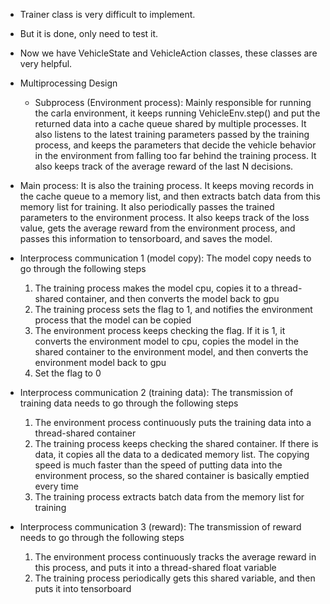 - Trainer class is very difficult to implement.
- But it is done, only need to test it.
- Now we have VehicleState and VehicleAction classes, these classes are very helpful.


- Multiprocessing Design
  - Subprocess (Environment process): Mainly responsible for running the carla environment, 
    it keeps running VehicleEnv.step() and put the returned data into a cache queue shared by 
    multiple processes. It also listens to the latest training parameters passed by the training 
    process, and keeps the parameters that decide the vehicle behavior in the environment from 
    falling too far behind the training process. It also keeps track of the average reward of the 
    last N decisions.
- Main process: It is also the training process. It keeps moving records in the cache queue 
  to a memory list, and then extracts batch data from this memory list for training. 
  It also periodically passes the trained parameters to the environment process. It also keeps 
  track of the loss value, gets the average reward from the environment process, and passes 
  this information to tensorboard, and saves the model.

- Interprocess communication 1 (model copy): The model copy needs to go through the following steps
  1. The training process makes the model cpu, copies it to a thread-shared container, and then 
     converts the model back to gpu
  2. The training process sets the flag to 1, and notifies the environment process that the model 
     can be copied
  3. The environment process keeps checking the flag. If it is 1, it converts the environment model 
     to cpu, copies the model in the shared container to the environment model, and then converts 
     the environment model back to gpu
  4. Set the flag to 0

- Interprocess communication 2 (training data): The transmission of training data needs to go 
  through the following steps
  1. The environment process continuously puts the training data into a thread-shared container
  2. The training process keeps checking the shared container. If there is data, it copies all 
     the data to a dedicated memory list. The copying speed is much faster than the speed of 
     putting data into the environment process, so the shared container is basically emptied 
     every time
  3. The training process extracts batch data from the memory list for training

- Interprocess communication 3 (reward): The transmission of reward needs to go through the 
  following steps
  1. The environment process continuously tracks the average reward in this process, and puts it 
     into a thread-shared float variable
  2. The training process periodically gets this shared variable, and then puts it into tensorboard